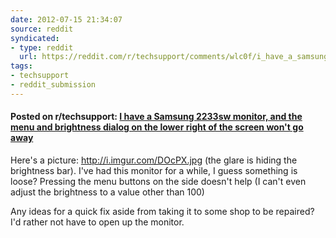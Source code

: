 ```yaml
---
date: 2012-07-15 21:34:07
source: reddit
syndicated:
- type: reddit
  url: https://reddit.com/r/techsupport/comments/wlc0f/i_have_a_samsung_2233sw_monitor_and_the_menu_and/
tags:
- techsupport
- reddit_submission
---
```


#### Posted on r/techsupport: [I have a Samsung 2233sw monitor, and the menu and brightness dialog on the lower right of the screen won't go away](https://reddit.com/r/techsupport/comments/wlc0f/i_have_a_samsung_2233sw_monitor_and_the_menu_and/)

Here's a picture: http://i.imgur.com/DOcPX.jpg (the glare is hiding the brightness bar). I've had this monitor for a while, I guess something is loose? Pressing the menu buttons on the side doesn't help (I can't even adjust the brightness to a value other than 100)

Any ideas for a quick fix aside from taking it to some shop to be repaired? I'd rather not have to open up the monitor.